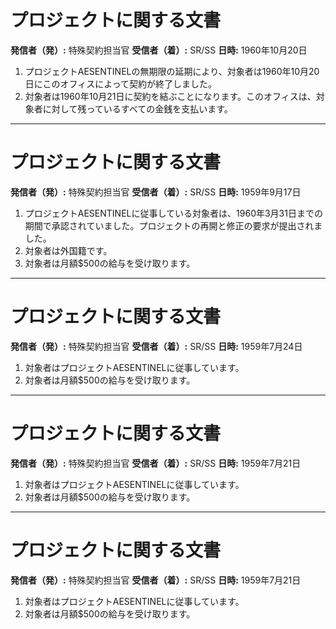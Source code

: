 # プロジェクトに関する文書

**発信者（発）:** 特殊契約担当官
**受信者（着）:** SR/SS
**日時:** 1960年10月20日

1. プロジェクトAESENTINELの無期限の延期により、対象者は1960年10月20日にこのオフィスによって契約が終了しました。
2. 対象者は1960年10月21日に契約を結ぶことになります。このオフィスは、対象者に対して残っているすべての金銭を支払います。

---

# プロジェクトに関する文書

**発信者（発）:** 特殊契約担当官
**受信者（着）:** SR/SS
**日時:** 1959年9月17日

1. プロジェクトAESENTINELに従事している対象者は、1960年3月31日までの期間で承認されていました。プロジェクトの再開と修正の要求が提出されました。
2. 対象者は外国籍です。
3. 対象者は月額$500の給与を受け取ります。

---

# プロジェクトに関する文書

**発信者（発）:** 特殊契約担当官
**受信者（着）:** SR/SS
**日時:** 1959年7月24日

1. 対象者はプロジェクトAESENTINELに従事しています。
2. 対象者は月額$500の給与を受け取ります。

---

# プロジェクトに関する文書

**発信者（発）:** 特殊契約担当官
**受信者（着）:** SR/SS
**日時:** 1959年7月21日

1. 対象者はプロジェクトAESENTINELに従事しています。
2. 対象者は月額$500の給与を受け取ります。

---

# プロジェクトに関する文書

**発信者（発）:** 特殊契約担当官
**受信者（着）:** SR/SS
**日時:** 1959年7月21日

1. 対象者はプロジェクトAESENTINELに従事しています。
2. 対象者は月額$500の給与を受け取ります。